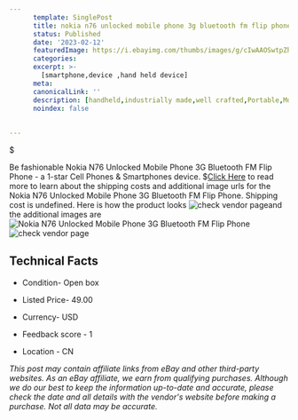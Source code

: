 ```yaml
---
      template: SinglePost
      title: nokia n76 unlocked mobile phone 3g bluetooth fm flip phone
      status: Published
      date: '2023-02-12'
      featuredImage: https://i.ebayimg.com/thumbs/images/g/cIwAAOSwtpZhQIa1/s-l225.jpg
      categories: 
      excerpt: >-
        [smartphone,device ,hand held device]
      meta:
      canonicalLink: ''
      description: [handheld,industrially made,well crafted,Portable,Mobile,Compact,Convenient,Lightweight,Maneuverable,Man-portable,Miniature,Carriable,Hand-held,Light,Holdable,Transportable,Mobile device,Pocket-sized,On-the-go,Wireless,Cordless,Compact size,Convenient size, smartphone,device ,hand held device]
      noindex: false
      
        
---
```

$

Be fashionable Nokia N76 Unlocked Mobile Phone 3G Bluetooth FM Flip Phone - a 1-star Cell Phones & Smartphones device.
$[Click Here](https://www.ebay.com/itm/314381296276?hash=item493295e294%3Ag%3AcIwAAOSwtpZhQIa1&mkevt=1&mkcid=1&mkrid=711-53200-19255-0&campid=%253CePNCampaignId%253E&customid=%253CreferenceId%253E&toolid=10049) to read more to learn about the shipping costs and additional image urls for the Nokia N76 Unlocked Mobile Phone 3G Bluetooth FM Flip Phone. Shipping cost is undefined. Here is how the product looks ![check vendor page](https://i.ebayimg.com/thumbs/images/g/cIwAAOSwtpZhQIa1/s-l225.jpg)and the additional images are![Nokia N76 Unlocked Mobile Phone 3G Bluetooth FM Flip Phone](https://i.ebayimg.com/images/g/cIwAAOSwtpZhQIa1/s-l225.jpg)![check vendor page](https://origin-galleryplus.ebayimg.com/ws/web/314381296276_2_0_1/225x225.jpg,https://origin-galleryplus.ebayimg.com/ws/web/314381296276_3_0_1/225x225.jpg,https://origin-galleryplus.ebayimg.com/ws/web/314381296276_4_0_1/225x225.jpg,https://origin-galleryplus.ebayimg.com/ws/web/314381296276_5_0_1/225x225.jpg,https://origin-galleryplus.ebayimg.com/ws/web/314381296276_6_0_1/225x225.jpg,https://origin-galleryplus.ebayimg.com/ws/web/314381296276_7_0_1/225x225.jpg,https://origin-galleryplus.ebayimg.com/ws/web/314381296276_8_0_1/225x225.jpg,https://origin-galleryplus.ebayimg.com/ws/web/314381296276_9_0_1/225x225.jpg,https://origin-galleryplus.ebayimg.com/ws/web/314381296276_10_0_1/225x225.jpg,https://origin-galleryplus.ebayimg.com/ws/web/314381296276_11_0_1/225x225.jpg,https://origin-galleryplus.ebayimg.com/ws/web/314381296276_12_0_1/225x225.jpg,https://origin-galleryplus.ebayimg.com/ws/web/314381296276_13_0_1/225x225.jpg,https://origin-galleryplus.ebayimg.com/ws/web/314381296276_14_0_1/225x225.jpg,https://origin-galleryplus.ebayimg.com/ws/web/314381296276_15_0_1/225x225.jpg,https://origin-galleryplus.ebayimg.com/ws/web/314381296276_16_0_1/225x225.jpg,https://origin-galleryplus.ebayimg.com/ws/web/314381296276_17_0_1/225x225.jpg,https://origin-galleryplus.ebayimg.com/ws/web/314381296276_18_0_1/225x225.jpg,https://origin-galleryplus.ebayimg.com/ws/web/314381296276_19_0_1/225x225.jpg,https://origin-galleryplus.ebayimg.com/ws/web/314381296276_20_0_1/225x225.jpg,https://origin-galleryplus.ebayimg.com/ws/web/314381296276_21_0_1/225x225.jpg,https://origin-galleryplus.ebayimg.com/ws/web/314381296276_22_0_1/225x225.jpg,https://origin-galleryplus.ebayimg.com/ws/web/314381296276_23_0_1/225x225.jpg,https://origin-galleryplus.ebayimg.com/ws/web/314381296276_24_0_1/225x225.jpg)



 ## Technical Facts 



     
      

 - Condition- Open box 


      

 - Listed Price- 49.00 


      

 - Currency- USD 


      

 - Feedback score - 1 


      

 - Location - CN 


      
      

 *_This post may contain affiliate links from eBay and other third-party websites. As an eBay affiliate, we earn from qualifying purchases. Although we do our best to keep the information up-to-date and accurate, please check the date and all details with the vendor's website before making a purchase. Not all data may be accurate._*






